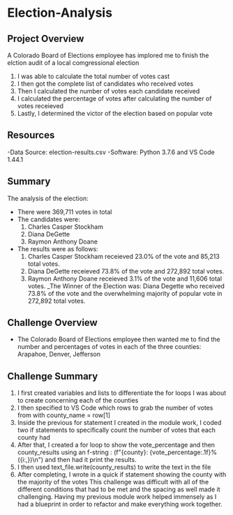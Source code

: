 # Election-Analysis

## Project Overview
A Colorado Board of Elections employee has implored me to finish the elction audit of a local comgressional election
1. I was able to calculate the total number of votes cast
2. I then got the complete list of candidates who received votes
3. Then I calculated the number of votes each candidate received
4. I calculated the percentage of votes after calculating the number of votes receieved
5. Lastly, I determined the victor of the election based on popular vote

## Resources
-Data Source: election-results.csv
-Software: Python 3.7.6 and VS Code 1.44.1

## Summary
The analysis of the election:
- There were 369,711 votes in total
- The candidates were:
  1. Charles Casper Stockham
  2. Diana DeGette
  3. Raymon Anthony Doane
- The results were as follows:
  1. Charles Casper Stockham receieved 23.0% of the vote and 85,213 total votes.
  2. Diana DeGette receieved 73.8% of the vote and 272,892 total votes.
  3. Raymon Anthony Doane receieved 3.1% of the vote and 11,606 total votes.
_The Winner of the Election was:
  Diana Degette who received 73.8% of the vote and the overwhelming majority of popular vote in 272,892 total votes.
  
## Challenge Overview
- The Colorado Board of Elections employee then wanted me to find the number and percentages of votes in each of the three counties: Arapahoe, Denver, Jefferson

## Challenge Summary
  1. I first created variables and lists to differentiate the for loops I was about to create concerning each of the counties
  2. I then specified to VS Code which rows to grab the number of votes from with county_name = row[1]
  3. Inside the previous for statement I created in the module work, I coded two if statements to specifically count the number of votes that each county had
  4. After that, I created a for loop to show the vote_percentage and then county_results using an f-string : (f"{county}: {vote_percentage:.1f}% ({i:,})\n") and then had it print the results.
  5. I then used text_file.write(county_results) to write the text in the file
  6. After completing, I wrote in a quick if statement showing the county with the majority of the votes
  This challenge was difficult with all of the different conditions that had to be met and the spacing as well made it challenging. Having my previous module work helped immensely as I had a blueprint in order to refactor and make everything work together.
